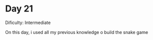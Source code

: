 # Day 21
<p>Dificulty: Intermediate</p>
<p>On this day, i used all my previous knowledge o build the snake game</p>
